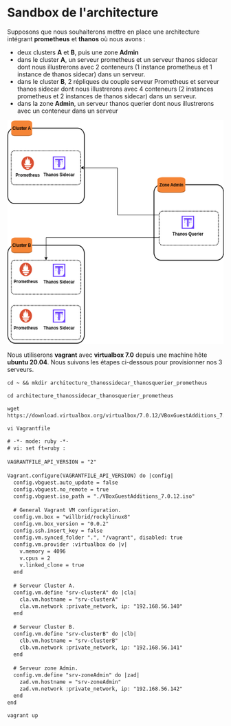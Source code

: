 # Sandbox de l'architecture

Supposons que nous souhaiterons mettre en place une architecture intégrant **prometheus** et **thanos** où nous avons :
- deux clusters **A** et **B**, puis une zone **Admin**
- dans le cluster **A**, un serveur prometheus et un serveur thanos sidecar dont nous illustrerons avec 2 conteneurs (1 instance prometheus et 1 instance de thanos sidecar) dans un serveur.
- dans le cluster **B**, 2 répliques du couple serveur Prometheus et serveur thanos sidecar dont nous illustrerons avec 4 conteneurs (2 instances prometheus et 2 instances de thanos sidecar) dans un serveur.
- dans la zone **Admin**, un serveur thanos querier dont nous illustrerons avec un conteneur dans un serveur

<p align="center">
<img src="../images/architecture_thanossidecar_thanosquerier_prometheus.png" alt="architecture_thanossidecar_thanosquerier_prometheus.png" width="520" height="520" />
</p>

Nous utiliserons **vagrant** avec **virtualbox 7.0** depuis une machine hôte **ubuntu 20.04**. Nous suivons les étapes ci-dessous pour provisionner nos 3 serveurs.

```
cd ~ && mkdir architecture_thanossidecar_thanosquerier_prometheus
```

```
cd architecture_thanossidecar_thanosquerier_prometheus
```

```
wget https://download.virtualbox.org/virtualbox/7.0.12/VBoxGuestAdditions_7.0.12.iso
```

```
vi Vagrantfile
```

```
# -*- mode: ruby -*-
# vi: set ft=ruby :

VAGRANTFILE_API_VERSION = "2"

Vagrant.configure(VAGRANTFILE_API_VERSION) do |config|
  config.vbguest.auto_update = false
  config.vbguest.no_remote = true
  config.vbguest.iso_path = "./VBoxGuestAdditions_7.0.12.iso"

  # General Vagrant VM configuration.
  config.vm.box = "willbrid/rockylinux8"
  config.vm.box_version = "0.0.2"
  config.ssh.insert_key = false
  config.vm.synced_folder ".", "/vagrant", disabled: true
  config.vm.provider :virtualbox do |v|
    v.memory = 4096
    v.cpus = 2
    v.linked_clone = true
  end

  # Serveur Cluster A.
  config.vm.define "srv-clusterA" do |cla|
    cla.vm.hostname = "srv-clusterA"
    cla.vm.network :private_network, ip: "192.168.56.140"
  end

  # Serveur Cluster B. 
  config.vm.define "srv-clusterB" do |clb|
    clb.vm.hostname = "srv-clusterB"
    clb.vm.network :private_network, ip: "192.168.56.141"
  end

  # Serveur zone Admin.
  config.vm.define "srv-zoneAdmin" do |zad|
    zad.vm.hostname = "srv-zoneAdmin"
    zad.vm.network :private_network, ip: "192.168.56.142"
  end
end
```

```
vagrant up
```